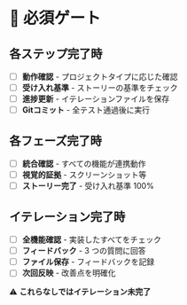# 🚫 必須ゲート

## 各ステップ完了時
- [ ] **動作確認** - プロジェクトタイプに応じた確認
- [ ] **受け入れ基準** - ストーリーの基準をチェック
- [ ] **進捗更新** - イテレーションファイルを保存
- [ ] **Gitコミット** - 全テスト通過後に実行

## 各フェーズ完了時
- [ ] **統合確認** - すべての機能が連携動作
- [ ] **視覚的証拠** - スクリーンショット等
- [ ] **ストーリー完了** - 受け入れ基準 100%

## イテレーション完了時
- [ ] **全機能確認** - 実装したすべてをチェック
- [ ] **フィードバック** - 3 つの質問に回答
- [ ] **ファイル保存** - フィードバックを記録
- [ ] **次回反映** - 改善点を明確化

⚠️ **これらなしではイテレーション未完了**
